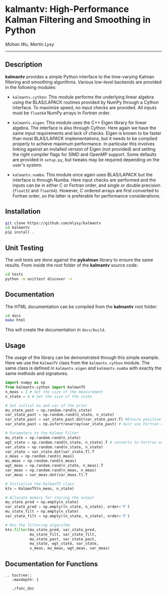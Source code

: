# kalmantv: High-Performance Kalman Filtering and Smoothing in Python

*Mohan Wu, Martin Lysy*

---

## Description

**kalmantv** provides a simple Python interface to the time-varying Kalman filtering and smoothing algorithms.  Various low-level backends are provided in the following modules:

- `kalmantv.cython`: This module performs the underlying linear algebra using the BLAS/LAPACK routines provided by NumPy through a Cython interface.  To maximize speed, no input checks are provided.  All inputs must be `float64` NumPy arrays in *Fortran* order.

- `kalmantv.eigen`: This module uses the C++ Eigen library for linear algebra.  The interface is also through Cython.  Here again we have the same input requirements and lack of checks.  Eigen is known to be faster than most BLAS/LAPACK implementations, but it needs to be compiled properly to achieve maximum performance.  In particular this involves linking against an installed version of Eigen (not provided) and setting the right compiler flags for SIMD and OpenMP support.  Some defaults are provided in `setup.py`, but tweaks may be required depending on the user's system.

- `kalmantv.numba`: This module once again uses BLAS/LAPACK but the interface is through Numba.  Here input checks are performed and the inputs can be in either C or Fortran order, and single or double precision (`float32` and `float64`).  However, C ordered arrays are first converted to Fortran order, so the latter is preferable for performance considerations.


## Installation

```bash
git clone https://github.com/mlysy/kalmantv
cd kalmantv
pip install .
```

## Unit Testing

The unit tests are done against the **pykalman** library to ensure the same results.  From inside the root folder of the **kalmantv** source code:
```bash
cd tests
python -m unittest discover -v
```

## Documentation

The HTML documentation can be compiled from the **kalmantv** root folder:
```bash
cd docs
make html
```
This will create the documentation in `docs/build`.

## Usage

The usage of the library can be demonstrated through this simple example.  Here we use the `KalmanTV` class from the `kalmantv.cython` module.  The same class is defined in `kalmantv.eigen` and `kalmantv.numba` with exactly the same methods and signatures.

```python
import numpy as np
from kalmantv.cython import KalmanTV
n_meas = 2 # Set the size of the measurement
n_state = 4 # Set the size of the state

# Set initial mu and var of the prior
mu_state_past = np.random.rand(n_state) 
var_state_past = np.random.rand(n_state, n_state)
var_state_past = var_state_past.dot(var_state_past.T) #Ensure positive semidefinite
var_state_past = np.asfortranarray(var_state_past) # must use Fortran order

# Parameters to the Kalman Filter
mu_state = np.random.rand(n_state)
wgt_state = np.random.rand(n_state, n_state).T # converts to Fortran order
var_state = np.random.rand(n_state, n_state)
var_state = var_state.dot(var_state.T).T
x_meas = np.random.rand(n_meas)
mu_meas = np.random.rand(n_meas)
wgt_meas = np.random.rand(n_state, n_meas).T
var_meas = np.random.rand(n_meas, n_meas)
var_meas = var_meas.dot(var_meas.T).T

# Initialize the KalmanTV class
ktv = KalmanTV(n_meas, n_state)

# Allocate memory for storing the output
mu_state_pred = np.empty(n_state)
var_state_pred = np.empty((n_state, n_state), order='F')
mu_state_filt = np.empty(n_state)
var_state_filt = np.empty((n_state, n_state), order='F')

# Run the filtering algorithm
ktv.filter(mu_state_pred, var_state_pred,
           mu_state_filt, var_state_filt,
           mu_state_past, var_state_past,
           mu_state, wgt_state, var_state,
           x_meas, mu_meas, wgt_meas, var_meas)
```

## Documentation for Functions

```eval_rst
.. toctree::
   :maxdepth: 1

   ./func_doc
```
